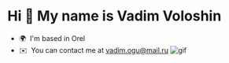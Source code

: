 Hi 👋 My name is Vadim Voloshin
===============================

* 🌍  I'm based in Orel
* ✉️  You can contact me at [vadim.ogu@mail.ru](mailto:vadim.ogu@mail.ru)
![gif](VoloshinVadim/gif/9513c90be5af985db65f85da4307ec44.gif)
